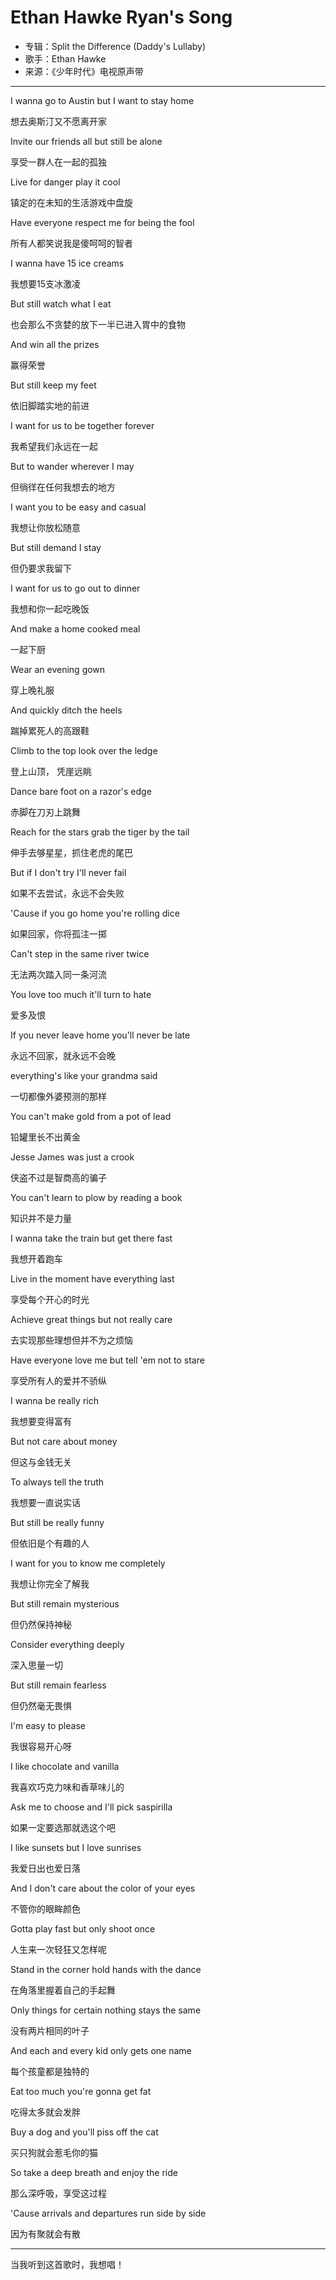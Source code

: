 # Ethan Hawke Ryan's Song

- 专辑：Split the Difference (Daddy's Lullaby)
- 歌手：Ethan Hawke
- 来源：《少年时代》电视原声带

---

I wanna go to Austin but I want to stay home

想去奥斯汀又不愿离开家

Invite our friends all but still be alone

享受一群人在一起的孤独

Live for danger play it cool

镇定的在未知的生活游戏中盘旋

Have everyone respect me for being the fool

所有人都笑说我是傻呵呵的智者

I wanna have 15 ice creams

我想要15支冰激凌

But still watch what I eat

也会那么不贪婪的放下一半已进入胃中的食物

And win all the prizes

赢得荣誉

But still keep my feet

依旧脚踏实地的前进

I want for us to be together forever

我希望我们永远在一起

But to wander wherever I may

但徜徉在任何我想去的地方

I want you to be easy and casual

我想让你放松随意

But still demand I stay

但仍要求我留下

I want for us to go out to dinner

我想和你一起吃晚饭

And make a home cooked meal

一起下厨

Wear an evening gown

穿上晚礼服

And quickly ditch the heels

踹掉累死人的高跟鞋

Climb to the top look over the ledge

登上山顶， 凭崖远眺

Dance bare foot on a razor's edge

赤脚在刀刃上跳舞

Reach for the stars grab the tiger by the tail

伸手去够星星，抓住老虎的尾巴

But if I don't try I'll never fail

如果不去尝试，永远不会失败

'Cause if you go home you're rolling dice

如果回家，你将孤注一掷

Can't step in the same river twice

无法两次踏入同一条河流

You love too much it'll turn to hate

爱多及恨

If you never leave home you'll never be late

永远不回家，就永远不会晚

everything's like your grandma said

一切都像外婆预测的那样

You can't make gold from a pot of lead

铅罐里长不出黄金

Jesse James was just a crook

侠盗不过是智商高的骗子

You can't learn to plow by reading a book

知识并不是力量

I wanna take the train but get there fast

我想开着跑车

Live in the moment have everything last

享受每个开心的时光

Achieve great things but not really care

去实现那些理想但并不为之烦恼

Have everyone love me but tell 'em not to stare

享受所有人的爱并不骄纵

I wanna be really rich

我想要变得富有

But not care about money

但这与金钱无关

To always tell the truth

我想要一直说实话

But still be really funny

但依旧是个有趣的人

I want for you to know me completely

我想让你完全了解我

But still remain mysterious

但仍然保持神秘

Consider everything deeply

深入思量一切

But still remain fearless

但仍然毫无畏惧

I'm easy to please

我很容易开心呀

I like chocolate and vanilla

我喜欢巧克力味和香草味儿的

Ask me to choose and I'll pick saspirilla

如果一定要选那就选这个吧

I like sunsets but I love sunrises

我爱日出也爱日落

And I don't care about the color of your eyes

不管你的眼眸颜色

Gotta play fast but only shoot once

人生来一次轻狂又怎样呢

Stand in the corner hold hands with the dance

在角落里握着自己的手起舞

Only things for certain nothing stays the same

没有两片相同的叶子

And each and every kid only gets one name

每个孩童都是独特的

Eat too much you're gonna get fat

吃得太多就会发胖

Buy a dog and you'll piss off the cat

买只狗就会惹毛你的猫

So take a deep breath and enjoy the ride

那么深呼吸，享受这过程

'Cause arrivals and departures run side by side

因为有聚就会有散

---

当我听到这首歌时，我想唱！
